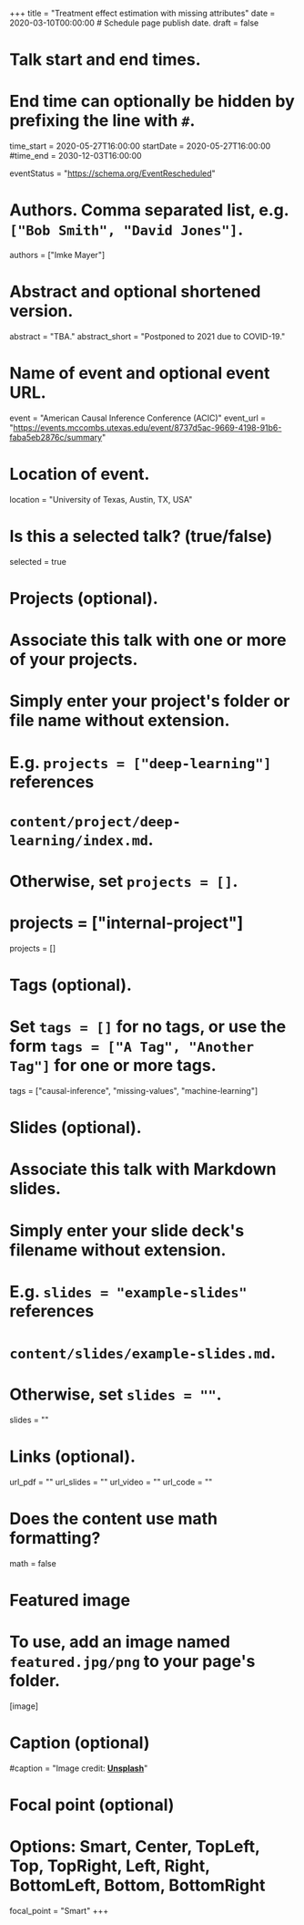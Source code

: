 +++
title = "Treatment effect estimation with missing attributes"
date = 2020-03-10T00:00:00  # Schedule page publish date.
draft = false

# Talk start and end times.
#   End time can optionally be hidden by prefixing the line with `#`.
time_start = 2020-05-27T16:00:00
startDate = 2020-05-27T16:00:00
#time_end = 2030-12-03T16:00:00

eventStatus = "https://schema.org/EventRescheduled"

# Authors. Comma separated list, e.g. `["Bob Smith", "David Jones"]`.
authors = ["Imke Mayer"]

# Abstract and optional shortened version.
abstract = "TBA."
abstract_short = "Postponed to 2021 due to COVID-19."

# Name of event and optional event URL.
event = "American Causal Inference Conference (ACIC)"
event_url = "https://events.mccombs.utexas.edu/event/8737d5ac-9669-4198-91b6-faba5eb2876c/summary"

# Location of event.
location = "University of Texas, Austin, TX, USA"

# Is this a selected talk? (true/false)
selected = true

# Projects (optional).
#   Associate this talk with one or more of your projects.
#   Simply enter your project's folder or file name without extension.
#   E.g. `projects = ["deep-learning"]` references
#   `content/project/deep-learning/index.md`.
#   Otherwise, set `projects = []`.
# projects = ["internal-project"]
projects = []

# Tags (optional).
#   Set `tags = []` for no tags, or use the form `tags = ["A Tag", "Another Tag"]` for one or more tags.
tags = ["causal-inference", "missing-values", "machine-learning"]

# Slides (optional).
#   Associate this talk with Markdown slides.
#   Simply enter your slide deck's filename without extension.
#   E.g. `slides = "example-slides"` references
#   `content/slides/example-slides.md`.
#   Otherwise, set `slides = ""`.
slides = ""

# Links (optional).
url_pdf = ""
url_slides = ""
url_video = ""
url_code = ""

# Does the content use math formatting?
math = false

# Featured image
# To use, add an image named `featured.jpg/png` to your page's folder.
[image]
  # Caption (optional)
  #caption = "Image credit: [**Unsplash**](https://unsplash.com/photos/bzdhc5b3Bxs)"

  # Focal point (optional)
  # Options: Smart, Center, TopLeft, Top, TopRight, Left, Right, BottomLeft, Bottom, BottomRight
  focal_point = "Smart"
+++

